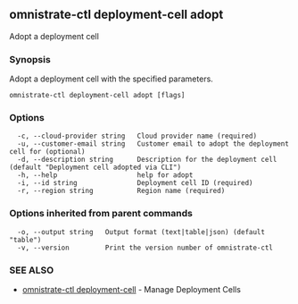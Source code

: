 ## omnistrate-ctl deployment-cell adopt

Adopt a deployment cell

### Synopsis

Adopt a deployment cell with the specified parameters.

```
omnistrate-ctl deployment-cell adopt [flags]
```

### Options

```
  -c, --cloud-provider string   Cloud provider name (required)
  -u, --customer-email string   Customer email to adopt the deployment cell for (optional)
  -d, --description string      Description for the deployment cell (default "Deployment cell adopted via CLI")
  -h, --help                    help for adopt
  -i, --id string               Deployment cell ID (required)
  -r, --region string           Region name (required)
```

### Options inherited from parent commands

```
  -o, --output string   Output format (text|table|json) (default "table")
  -v, --version         Print the version number of omnistrate-ctl
```

### SEE ALSO

* [omnistrate-ctl deployment-cell](omnistrate-ctl_deployment-cell.md)	 - Manage Deployment Cells

